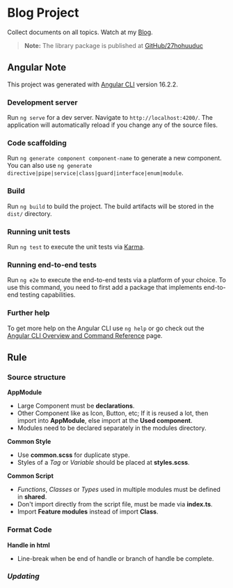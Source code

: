 # Blog Project

Collect documents on all topics. Watch at my [Blog](https://27hohuuduc.github.io/).

> **Note:** The library package is published at [GitHub/27hohuuduc](https://github.com/27hohuuduc)

## Angular Note

This project was generated with [Angular CLI](https://github.com/angular/angular-cli) version 16.2.2.

### Development server

Run `ng serve` for a dev server. Navigate to `http://localhost:4200/`. The application will automatically reload if you change any of the source files.

### Code scaffolding

Run `ng generate component component-name` to generate a new component. You can also use `ng generate directive|pipe|service|class|guard|interface|enum|module`.

### Build

Run `ng build` to build the project. The build artifacts will be stored in the `dist/` directory.

### Running unit tests

Run `ng test` to execute the unit tests via [Karma](https://karma-runner.github.io).

### Running end-to-end tests

Run `ng e2e` to execute the end-to-end tests via a platform of your choice. To use this command, you need to first add a package that implements end-to-end testing capabilities.

### Further help

To get more help on the Angular CLI use `ng help` or go check out the [Angular CLI Overview and Command Reference](https://angular.io/cli) page.

## Rule

### Source structure

**AppModule**
- Large Component must be **declarations**.
- Other Component like as Icon, Button, etc; If it is reused a lot, then import into **AppModule**, else import at the **Used component**.  
- Modules need to be declared separately in the modules directory.

**Common Style**
- Use **common.scss** for duplicate stype.
- Styles of a *Tag* or *Variable* should be placed at **styles.scss**.

**Common Script**
- *Functions*, *Classes* or *Types* used in multiple modules must be defined in **shared**.
- Don't import directly from the script file, must be made via **index.ts**.
- Import **Feature modules** instead of import **Class**.

### Format Code

**Handle in html**
- Line-break when be end of handle or branch of handle be complete.

### *Updating*